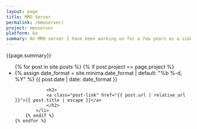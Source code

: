 ```yaml
---
layout: page
title: MMO Server
permalink: /mmoserver/
project: mmoserver
platform: Go
summary: An MMO server I have been working on for a few years as a side project.
---
```


{{page.summary}}

<ul class="post-list">
    {% for post in site.posts %}
        {% if post.project == page.project %}
            <li>
                {% assign date_format = site.minima.date_format | default: "%b %-d, %Y" %}
                <span class="post-meta">{{ post.date | date: date_format }}</span>

                <h2>
                <a class="post-link" href="{{ post.url | relative_url }}">{{ post.title | escape }}</a>
                </h2>
            </li>
        {% endif %}
    {% endfor %}
</ul>
